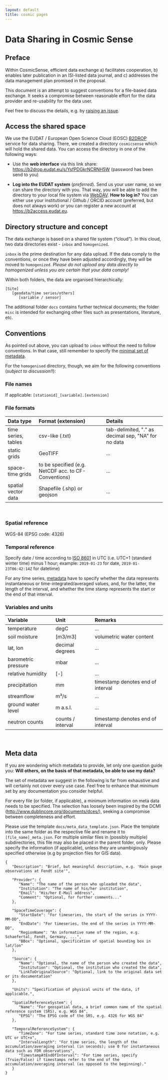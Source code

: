 ```yaml
---
layout: default
title: cosmic pages
---
```


# Data Sharing in Cosmic Sense

## Preface

Within CosmicSense, efficient data exchange a) facilitates cooperation, b) enables later publication in an ISI-listed data journal, and c) addresses the data management plan promised in the proposal.

This document is an attempt to suggest conventions for a file-based data exchange. It seeks a compromise between reasonable effort for the data provider and re-usability for the data user.

Feel free to discuss the details, e.g. by [raising an issue](https://github.com/cosmic-sense/misc/issues).

## Access the shared space

We use the EUDAT / European Open Science Cloud (EOSC) [B2DROP](https://b2drop.eudat.eu) service for data sharing. There, we created a directory `cosmicsense` which will hold the shared data. You can access the directory in one of the following ways:

- Use the **web interface** via this link share: https://b2drop.eudat.eu/s/YsfPDGkrNCRNH5W (password has been send to you)

- **Log into the EUDAT system** (*preferred*). Send us your user name, so we can share the directory with you. That way, you will be able to add the directory to your local file system via [WebDAV](https://eudat.eu/services/userdoc/b2drop#UserDocumentation-B2DROPUsage-WebDavclient). **How to log in?** You can either use your institutional / Github / ORCID account (preferred, but does not always work) or you can register a new account at https://b2access.eudat.eu.

## Directory structure and concept

The data exchange is based on a shared file system (“cloud”). In this cloud, two data directories exist - `inbox` and `homogenized`. 

`inbox` is the prime destination for any data upload. If the data comply to the conventions, or once they have been adjusted accordingly, they will be moved to `homogenized`. *Please do not upload any data directly to homogenized unless you are certain that your data comply!*

Within both folders, the data are organised hierarchically:

```
[Site]
   [geodata/time series/others]
      [variable / sensor]
```

The additional folder `docs` contains further technical documents; the folder `misc` is intended for exchanging other files such as presentations, literature, etc.

## Conventions

As pointed out above, you can upload to `inbox` without the need to follow conventions. In that case, still remember to specify the [minimal set of metadata](#Meta-data).

For the `homogenised` directory, though, we aim for the following conventions (*subject to discussion!!*):

### File names
If applicable: `[stationid]_[variable].[extension]`

### File formats

| **Data type** | **Format (extension)** | **Details** |
| :------------ | :--------------------- | :---------- |
| time series, tables | csv-like (.txt) | tab-delimited, "." as decimal sep, "NA" for no data |
| static grids   | GeoTIFF | ... |
| space-time grids | to be specified (e.g. NetCDF acc. to CF-Conventions) | ... |
| spatial vector data | Shapefile (.shp) or geojson | ... |

<br>

### Spatial reference

WGS-84 (EPSG code: 4326)

### Temporal reference
Specify date / time according to [ISO 8601](https://en.wikipedia.org/wiki/ISO_8601) in UTC (i.e. UTC+1 (standard winter time) minus 1 hour; example: `2019-01-23` for date, `2019-01-23T06:42:14Z` for datetime)

For any time series, [metadata](#Meta-data) have to specify whether the data represents instantaneous or time-integrated/averaged values, and, for the latter, the length of the interval, and whether the time stamp represents the start or the end of that interval.

### Variables and units

| **Variable** | **Unit** | **Remarks** |
| :----------- | :------- | :---------- |
| temperature | degC | ... |
| soil moisture | [m3/m3] | volumetric water content |
| lat, lon | decimal degrees | ... |
| barometric pressure | mbar | ... |
| relative humidity | [-] | ... |
| precipitation | mm | timestamp denotes end of interval |
| streamflow | m³/s | ... |
| ground water level | m a.s.l. | ... |
| neutron counts | counts / interval | timestamp denotes end of interval |

<br>

## Meta data
If you are wondering which metadata to provide, let only one question guide you: **Will others, on the basis of that metadata, be able to use my data?**

The set of metadata we suggest in the following is far from exhaustive and will certainly not cover every use case. Feel free to enhance that minimum set by any documentation you consider helpful.

For every file (or folder, if applicable), a minimum information on meta data needs to be specified. The selection has loosely been inspired by the DCMI (http://www.dublincore.org/documents/dces/), seeking a compromise between completeness and effort.

Please use the template `docs/meta_data_template.json`. Place the template into the same folder as the respective file and rename it to `[file_name]_meta.json`. For multiple similar files in (possibly multiple) subdirectories, this file may also be placed in the parent folder, only. Please specify the information (if applicable), unless they are unambigiously specified otherwise (e.g by projection files for GIS data).

```
{
   "Description": "Brief, but meaningful description, e.g. 'Rain gauge observations at Fendt site'",
   
   "Provider": {
      "Name": "The name of the person who uploaded the data",
      "Institution": "The name of his/her institution",
      "Email": "His/her E-Mail address",
      "Comment": "Optional, for further comments..." 
   },
   
   "SpaceTimeCoverage": {
      "StartDate": "For timeseries, the start of the series in YYYY-MM-DD",
      "EndDate": "For timeseries, the end of the series in YYYY-MM-DD",
      "RegionName": "An informative name of the region, e.g. Schaefertal, Fendt, Germany, ...",
      "BBox": "Optional, specification of spatial bounding box in lat/lon" 
   },
   
   "Source": {
      "Name": "Optional, the name of the person who created the data",
      "Institution": "Optional, the institution who created the data",
      "LinkToOriginalSource": "Optional, link to the original data set or its documentation"
   },
   
   "Units": "Specification of physical units of the data, if applicable.",
   
   "SpatialReferenceSystem": {
      "Name": "For geospatial data, a brief common name of the spatial reference system (SRS), e.g. WGS 84",
      "EPSG": "The EPSG code of the SRS, e.g. 4326 for WGS 84" 
   },
   
   "TemporalReferenceSystem": {
      "TimeZone": "For time series, standard time zone notation, e.g. UTC or UTC+x",
      "IntervalLength": "For time series, the length of the accumulation/averaging interval (in seconds); use 0 for instantaneous data such as FDR observations",
      "TimestampAtEndOfInterval": "For time series, specify (Truie/False) if timestamps refer to the end of the accumulation/averaging interval (as opposed to the beginning)."
   }
}
```
